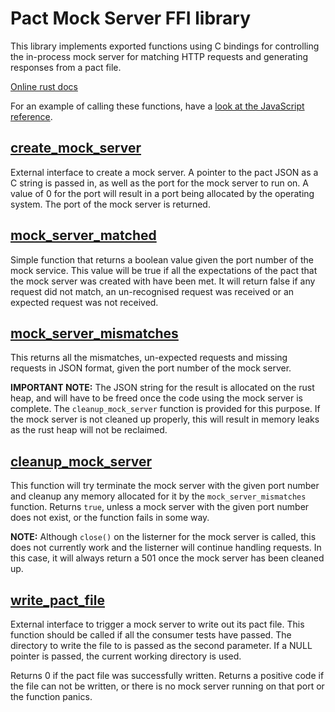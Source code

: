 # Pact Mock Server FFI library

This library implements exported functions using C bindings for controlling the in-process mock server for 
matching HTTP requests and generating responses from a pact file.

[Online rust docs](https://docs.rs/pact_mock_server_ffi/)

For an example of calling these functions, have a [look at the JavaScript reference](../../../javascript/README.md).

## [create_mock_server](http://www.pact.io/reference/rust/libpact_mock_server-docs-latest/pact_mock_server/fn.create_mock_server.html)

External interface to create a mock server. A pointer to the pact JSON as a C string is passed in,
as well as the port for the mock server to run on. A value of 0 for the port will result in a
port being allocated by the operating system. The port of the mock server is returned.

## [mock_server_matched](http://www.pact.io/reference/rust/libpact_mock_server-docs-latest/pact_mock_server/fn.mock_server_matched.html)

Simple function that returns a boolean value given the port number of the mock service. This value will be true if all
the expectations of the pact that the mock server was created with have been met. It will return false if any request did
not match, an un-recognised request was received or an expected request was not received.

## [mock_server_mismatches](http://www.pact.io/reference/rust/libpact_mock_server-docs-latest/pact_mock_server/fn.mock_server_mismatches.html)

This returns all the mismatches, un-expected requests and missing requests in JSON format, given the port number of the
mock server.

**IMPORTANT NOTE:** The JSON string for the result is allocated on the rust heap, and will have to be freed once the
code using the mock server is complete. The `cleanup_mock_server` function is provided for this purpose. If the mock
server is not cleaned up properly, this will result in memory leaks as the rust heap will not be reclaimed.

## [cleanup_mock_server](http://www.pact.io/reference/rust/libpact_mock_server-docs-latest/pact_mock_server/fn.cleanup_mock_server.html)

This function will try terminate the mock server with the given port number and cleanup any memory allocated for it by
the `mock_server_mismatches` function. Returns `true`, unless a mock server with the given port number does not exist,
or the function fails in some way.

**NOTE:** Although `close()` on the listerner for the mock server is called, this does not currently work and the
listerner will continue handling requests. In this case, it will always return a 501 once the mock server has been
cleaned up.

## [write_pact_file](http://www.pact.io/reference/rust/libpact_mock_server-docs-latest/pact_mock_server/fn.write_pact_file.html)

External interface to trigger a mock server to write out its pact file. This function should
be called if all the consumer tests have passed. The directory to write the file to is passed
as the second parameter. If a NULL pointer is passed, the current working directory is used.

Returns 0 if the pact file was successfully written. Returns a positive code if the file can
not be written, or there is no mock server running on that port or the function panics.
